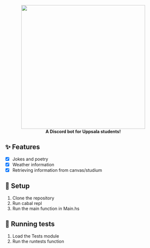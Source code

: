 <div align="center">
	<img src="https://files.beppp.club/ubot3.png" width="400"/>
</div>
<div align="center">
	<b>A Discord bot for Uppsala students!</b>
</div>

## ✨ Features
 - [x] Jokes and poetry
 - [x] Weather information
 - [x] Retrieving information from canvas/studium

## 🏃 Setup
1. Clone the repository
2. Run cabal repl
3. Run the main function in Main.hs

## 📌 Running tests
1. Load the Tests module
2. Run the runtests function
